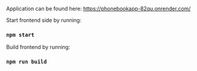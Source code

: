 Application can be found here:
https://phonebookapp-82qu.onrender.com/

Start frontend side by running:
### `npm start`

Build frontend by running:
### `npm run build`